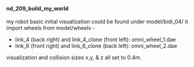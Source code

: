 #### nd_209_build_my_world

my robot basic initial visualization could be found under model/bidi_04/
it import wheels from model/wheels - 
- link_4 (back right) and link_4_clone (front left): omni_wheel_1.dae
- link_6 (front right) and link_6_clone (back left): omni_wheel_2.dae

visualization and collision sizes x,y, & z all set to 0.4m.
